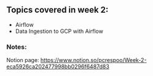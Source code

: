 ## Topics covered in week 2:
- Airflow
- Data Ingestion to GCP with Airflow

### Notes:
Notion page: https://www.notion.so/pcrespoo/Week-2-eca5926ca202477998bb0296f6487d83

